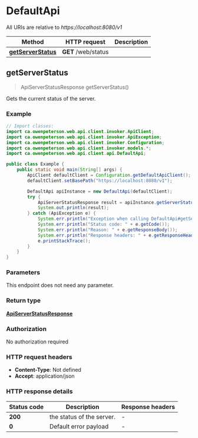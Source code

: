 # DefaultApi

All URIs are relative to *https://localhost:8080/v1*

Method | HTTP request | Description
------------- | ------------- | -------------
[**getServerStatus**](DefaultApi.md#getServerStatus) | **GET** /web/status | 



## getServerStatus

> ApiServerStatusResponse getServerStatus()



Gets the current status of the server.

### Example

```java
// Import classes:
import ca.owenpeterson.web.api.client.invoker.ApiClient;
import ca.owenpeterson.web.api.client.invoker.ApiException;
import ca.owenpeterson.web.api.client.invoker.Configuration;
import ca.owenpeterson.web.api.client.invoker.models.*;
import ca.owenpeterson.web.api.client.api.DefaultApi;

public class Example {
    public static void main(String[] args) {
        ApiClient defaultClient = Configuration.getDefaultApiClient();
        defaultClient.setBasePath("https://localhost:8080/v1");

        DefaultApi apiInstance = new DefaultApi(defaultClient);
        try {
            ApiServerStatusResponse result = apiInstance.getServerStatus();
            System.out.println(result);
        } catch (ApiException e) {
            System.err.println("Exception when calling DefaultApi#getServerStatus");
            System.err.println("Status code: " + e.getCode());
            System.err.println("Reason: " + e.getResponseBody());
            System.err.println("Response headers: " + e.getResponseHeaders());
            e.printStackTrace();
        }
    }
}
```

### Parameters

This endpoint does not need any parameter.

### Return type

[**ApiServerStatusResponse**](ApiServerStatusResponse.md)

### Authorization

No authorization required

### HTTP request headers

- **Content-Type**: Not defined
- **Accept**: application/json


### HTTP response details
| Status code | Description | Response headers |
|-------------|-------------|------------------|
| **200** | the status of the server. |  -  |
| **0** | Default error payload |  -  |

